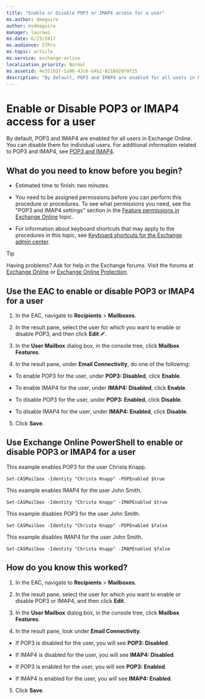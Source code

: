 ```yaml
---
title: "Enable or Disable POP3 or IMAP4 access for a user"
ms.author: dmaguire
author: msdmaguire
manager: laurawi
ms.date: 6/23/2017
ms.audience: ITPro
ms.topic: article
ms.service: exchange-online
localization_priority: Normal
ms.assetid: 4e351027-1a96-42c6-b4b2-8218d2070f25
description: "By default, POP3 and IMAP4 are enabled for all users in Exchange Online. You can disable them for individual users. For additional information related to POP3 and IMAP4, see POP3 and IMAP4."
---
```


# Enable or Disable POP3 or IMAP4 access for a user

By default, POP3 and IMAP4 are enabled for all users in Exchange Online. You can disable them for individual users. For additional information related to POP3 and IMAP4, see [POP3 and IMAP4](pop3-and-imap4.md).
  
## What do you need to know before you begin?

- Estimated time to finish: two minutes.
    
- You need to be assigned permissions before you can perform this procedure or procedures. To see what permissions you need, see the "POP3 and IMAP4 settings" section in the [Feature permissions in Exchange Online](../../permissions-exo/feature-permissions.md) topic. 
    
- For information about keyboard shortcuts that may apply to the procedures in this topic, see [Keyboard shortcuts for the Exchange admin center](../../accessibility/keyboard-shortcuts-in-admin-center.md).
    
> [!TIP]
> Having problems? Ask for help in the Exchange forums. Visit the forums at [Exchange Online](https://go.microsoft.com/fwlink/p/?linkId=267542) or [Exchange Online Protection](https://go.microsoft.com/fwlink/p/?linkId=285351). 
  
## Use the EAC to enable or disable POP3 or IMAP4 for a user

1. In the EAC, navigate to **Recipients** \> **Mailboxes**.
    
2. In the result pane, select the user for which you want to enable or disable POP3, and then click **Edit** ![Edit icon](../../media/ITPro_EAC_EditIcon.gif).
    
3. In the **User Mailbox** dialog box, in the console tree, click **Mailbox Features**.
    
4. In the result pane, under **Email Connectivity**, do one of the following:
    
  - To enable POP3 for the user, under **POP3: Disabled**, click **Enable**.
    
  - To enable IMAP4 for the user, under **IMAP4: Disabled**, click **Enable**.
    
  - To disable POP3 for the user, under **POP3: Enabled**, click **Disable**.
    
  - To disable IMAP4 for the user, under **IMAP4: Enabled**, click **Disable**.
    
5. Click **Save**.
    
## Use Exchange Online PowerShell to enable or disable POP3 or IMAP4 for a user

This example enables POP3 for the user Christa Knapp.
  
```
Set-CASMailbox -Identity "Christa Knapp" -POPEnabled $true
```

This example enables IMAP4 for the user John Smith.
  
```
Set-CASMailbox -Identity "Christa Knapp" -IMAPEnabled $true
```

This example disables POP3 for the user John Smith.
  
```
Set-CASMailbox -Identity "Christa Knapp" -POPEnabled $false
```

This example disables IMAP4 for the user John Smith.
  
```
Set-CASMailbox -Identity "Christa Knapp" -IMAPEnabled $false
```

## How do you know this worked?

1. In the EAC, navigate to **Recipients** \> **Mailboxes**.
    
2. In the result pane, select the user for which you want to enable or disable POP3 or IMAP4, and then click **Edit**.
    
3. In the **User Mailbox** dialog box, in the console tree, click **Mailbox Features**.
    
4. In the result pane, look under **Email Connectivity**.
    
  - If POP3 is disabled for the user, you will see **POP3: Disabled**.
    
  - If IMAP4 is disabled for the user, you will see **IMAP4: Disabled**.
    
  - If POP3 is enabled for the user, you will see **POP3: Enabled**.
    
  - If IMAP4 is enabled for the user, you will see **IMAP4: Enabled**.
    
5. Click **Save**.
    


